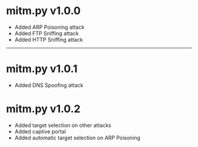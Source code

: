 # mitm.py v1.0.0

- Added ARP Poisoning attack
- Added FTP Sniffing attack
- Added HTTP Sniffing attack

---

# mitm.py v1.0.1

- Added DNS Spoofing attack

# mitm.py v1.0.2

- Added target selection on other attacks
- Added captive portal
- Added automatic target selection on ARP Poisoning